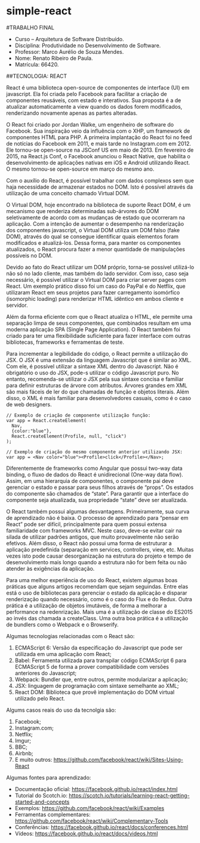 # simple-react

#TRABALHO FINAL

- Curso – Arquitetura de Software Distribuído.
- Disciplina: Produtividade no Desenvolvimento de Software.
- Professor: Marco Aurélio de Souza Mendes.
- Nome: Renato Ribeiro de Paula.
- Matrícula: 66420.

##TECNOLOGIA: REACT

React é uma biblioteca open-source de componentes de interface (UI) em javascript. Ela foi criada pelo Facebook para facilitar a criação de componentes reusáveis, com estado e interativos. Sua proposta é a de atualizar automaticamente a view quando os dados forem modificados, renderizando novamente apenas as partes alteradas.

O React foi criado por Jordan Walke, um engenheiro de software do Facebook. Sua inspiração veio da influência com o XHP, um framework de componentes HTML para PHP. A primeira implantação do React foi no feed de notícias do Facebook em 2011, e mais tarde no Instagram.com em 2012. Ele tornou-se open-source na JSConf US em maio de  2013. Em fevereiro de 2015, na React.js Conf, o Facebook anunciou o React Native, que habilita o desenvolvimento de aplicações nativas em iOS e Android utilizando React. O mesmo tornou-se open-source em março do mesmo ano.

Com o auxílio do React, é possível trabalhar com dados complexos sem que haja necessidade de armazenar estados no DOM. Isto é possível através da utilização de uma conceito chamado Virtual DOM.

O Virtual DOM, hoje encontrado na biblioteca de suporte React DOM, é um mecanismo que renderiza determinadas sub-árvores do DOM seletivamente de acordo com as mudanças de estado que ocorreram na aplicação. Com a intenção de aumentar o desempenho na renderização dos componentes javascript, o Virtual DOM utiliza um DOM falso (fake DOM), através do qual se consegue identificar quais elementos foram modificados e atualizá-los. Dessa forma, para manter os componentes atualizados, o React procura fazer a menor quantidade de manipulações possíveis no DOM.

Devido ao fato do React utilizar um DOM próprio, torna-se possível utilizá-lo não só no lado cliente, mas também do lado servidor. Com isso, caso seja necessário, é possível utilizar o Virtual DOM para criar server pages com React. Um exemplo prático disso foi um caso do PayPal e do Netflix, que utilizaram React em seus projetos para fazer carregamento isomórfico (isomorphic loading) para renderizar HTML idêntico em ambos cliente e servidor.

Além da forma eficiente com que o React atualiza o HTML, ele permite uma separação limpa de seus componentes, que combinados resultam em uma moderna aplicação SPA (Single Page Application). O React também foi criado para ter uma flexibilidade suficiente para fazer interface com outras bibliotecas, frameworks e ferramentas de teste.

Para incrementar a legibilidade do código, o React permite a utilização do JSX. O JSX é uma extensão da linguagem Javascript que é similar ao XML. Com ele, é possível utilizar a sintaxe XML dentro do Javascript. Não é obrigatório o uso do JSX, pode-s utilizar o código Javascript puro. No entanto, recomenda-se utilizar o JSX	 pela sua sintaxe concisa e familiar para definir estruturas  de árvore com atributos. Árvores grandes em XML são mais fáceis de ler do que chamadas de função e objetos literais. Além disso, o XML é mais familiar para desenvolvedores casuais, como é o caso de web designers.

```
// Exemplo de criação de componente utilização função:
var app = React.createElement( 
  Nav, 
  {color:"blue"}, 
  React.createElement(Profile, null, "click") 
);
```
```
// Exemplo de criação do mesmo componente anterior utilizando JSX:
var app = <Nav color="blue"><Profile>click</Profile></Nav>;
```

Diferentemente de frameworks como Angular que possui two-way data binding, o fluxo de dados do React é unidirecional (One-way data flow). Assim, em uma hierarquia de componentes, o componente pai deve gerenciar o estado e passar para seus fílhos através de “props”. Os estados do componente são chamados de “state”. Para garantir que a interface do componente seja atualizada, sua propriedade “state” deve ser atualizada.

O React também possui algumas desvantagens. Primeiramente, sua curva de aprendizado não é baixa. O processo de aprendizado para “pensar em React” pode ser difícil, principalmente para quem possui extensa familiaridade com frameworks MVC. Neste caso, deve-se evitar cair na silada de utilizar padrões antigos, que muito provavelmente não serão efetivos. Além disso, o React não possui uma forma de estruturar a aplicação predefinida (separação em services, controllers, view, etc. Muitas vezes isto pode causar desorganização na estrutura do projeto e tempo de desenvolvimento mais longo quando a estrutura não for bem feita ou não atender às exigências da aplicação.

Para uma melhor experiência de uso do React, existem algumas boas práticas que alguns artigos recomendam que sejam seguindas. Entre elas está o uso de bibliotecas para gerenciar o estado da aplicação e disparar renderização quando necessário, como é o caso do Flux e do Redux. Outra prática é a utilização de objetos imutáveis, de forma a melhorar a performance na redenrização. Mais uma é a utilização de classe do ES2015 ao invés das chamada a createClass. Uma outra boa prática é a utilização de bundlers como o Webpack e o Browserify.

Algumas tecnologias relacionadas com o React são:

1. ECMAScript 6: Versão da especificação do Javascript que pode ser utilizada em uma aplicação com React;
2. Babel: Ferramenta utilizada para transpilar código ECMAScript 6 para ECMAScript 5 de forma a prover compatibilidade com versões anteriores do Javascript;
3. Webpack: Bundler que, entre outros, permite modularizar a aplicação;
4. JSX: linguagem de programação com sintaxe semelhante ao XML;
5. React DOM: Biblioteca que provê implementação do DOM virtual utilizado pelo React.

Algums casos reais do uso da tecnolgia são:

1. Facebook;
2. Instagram.com;
3. Netflix;
4. Imgur;
5. BBC;
6. Airbnb;
7. E muito outros: https://github.com/facebook/react/wiki/Sites-Using-React

Algumas fontes para aprendizado:

 - Documentação oficial: https://facebook.github.io/react/index.html
 - Tutorial do Scotch.io: https://scotch.io/tutorials/learning-react-getting-started-and-concepts
 - Exemplos: https://github.com/facebook/react/wiki/Examples
 - Ferramentas complementares: https://github.com/facebook/react/wiki/Complementary-Tools
 - Conferências: https://facebook.github.io/react/docs/conferences.html
 - Vídeos: https://facebook.github.io/react/docs/videos.html

